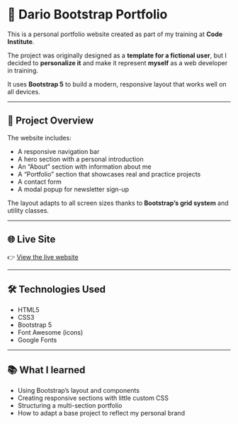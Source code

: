 # 💼 Dario Bootstrap Portfolio

This is a personal portfolio website created as part of my training at **Code Institute**.

The project was originally designed as a **template for a fictional user**, but I decided to **personalize it** and make it represent **myself** as a web developer in training.

It uses **Bootstrap 5** to build a modern, responsive layout that works well on all devices.

---

## 📌 Project Overview

The website includes:
- A responsive navigation bar
- A hero section with a personal introduction
- An “About” section with information about me
- A “Portfolio” section that showcases real and practice projects
- A contact form
- A modal popup for newsletter sign-up

The layout adapts to all screen sizes thanks to **Bootstrap’s grid system** and utility classes.

---

## 🌐 Live Site

👉 [View the live website](https://drake-designer.github.io/Dario-bootstrap-portfolio/)

---

## 🛠️ Technologies Used

- HTML5
- CSS3
- Bootstrap 5
- Font Awesome (icons)
- Google Fonts

---

## 📚 What I learned

- Using Bootstrap’s layout and components
- Creating responsive sections with little custom CSS
- Structuring a multi-section portfolio
- How to adapt a base project to reflect my personal brand
